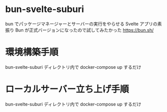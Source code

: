 # bun-svelte-suburi

bun でパッケージマネージャーとサーバーの実行をやらせる Svelte アプリの素振り
Bun が正式バージョンになったので試してみたかった
https://bun.sh/

# 環境構築手順

bun-svelte-suburi ディレクトリ内で docker-compose up するだけ

# ローカルサーバー立ち上げ手順

bun-svelte-suburi ディレクトリ内で docker-compose up するだけ

